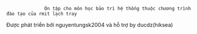                   Ôn tập cho môn học bảo trì hệ thống thuộc chương trình đào tạo của rmit lạch tray 
Được phát triển bởi nguyentungsk2004 và hỗ trợ by ducdz(hiksea) 
